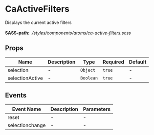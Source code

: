 # CaActiveFilters

Displays the current active filters<br><br> **SASS-path:** _./styles/components/atoms/ca-active-filters.scss_

## Props

<!-- @vuese:CaActiveFilters:props:start -->
|Name|Description|Type|Required|Default|
|---|---|---|---|---|
|selection|-|`Object`|`true`|-|
|selectionActive|-|`Boolean`|`true`|-|

<!-- @vuese:CaActiveFilters:props:end -->


## Events

<!-- @vuese:CaActiveFilters:events:start -->
|Event Name|Description|Parameters|
|---|---|---|
|reset|-|-|
|selectionchange|-|-|

<!-- @vuese:CaActiveFilters:events:end -->


